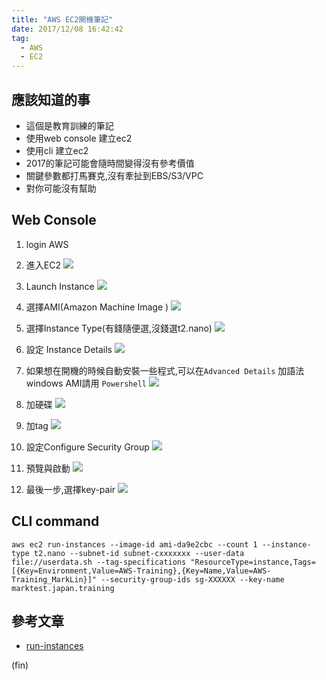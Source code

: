 ```yaml
---
title: "AWS EC2開機筆記"
date: 2017/12/08 16:42:42
tag:
  - AWS
  - EC2
---
```

## 應該知道的事
- 這個是教育訓練的筆記
- 使用web console 建立ec2
- 使用cli 建立ec2
- 2017的筆記可能會隨時間變得沒有參考價值
- 關鍵參數都打馬賽克,沒有牽扯到EBS/S3/VPC
- 對你可能沒有幫助

## Web Console

1. login AWS

2. 進入EC2
![](https://i.imgur.com/hRFwjzr.jpg)

3. Launch Instance
![](https://i.imgur.com/g9vlacA.jpg)

4. 選擇AMI(Amazon Machine Image )
![](https://i.imgur.com/dVKPsAp.jpg)

5. 選擇Instance Type(有錢隨便選,沒錢選t2.nano)
![](https://i.imgur.com/61gG2pd.jpg)

6. 設定 Instance Details
![](https://i.imgur.com/NkbKrzL.jpg)

7. 如果想在開機的時候自動安裝一些程式,可以在`Advanced Details` 加語法
windows AMI請用 `Powershell`
![](https://i.imgur.com/bJxWlgd.jpg)

8. 加硬碟
![](https://i.imgur.com/MP9igLc.jpg)

9. 加tag
![](https://i.imgur.com/xDTx2nv.jpg)

10. 設定Configure Security Group
![](https://i.imgur.com/wximWw1.jpg)

11. 預覽與啟動
![](https://i.imgur.com/6Y4fcOI.jpg)

12. 最後一步,選擇key-pair 
![](https://i.imgur.com/fRhUafI.jpg)




## CLI command

```
aws ec2 run-instances --image-id ami-da9e2cbc --count 1 --instance-type t2.nano --subnet-id subnet-cxxxxxxx --user-data file://userdata.sh --tag-specifications "ResourceType=instance,Tags=[{Key=Environment,Value=AWS-Training},{Key=Name,Value=AWS-Training_MarkLin}]" --security-group-ids sg-XXXXXX --key-name marktest.japan.training
```

## 參考文章
- [run-instances](http://docs.aws.amazon.com/cli/latest/reference/ec2/run-instances.html)

(fin)

